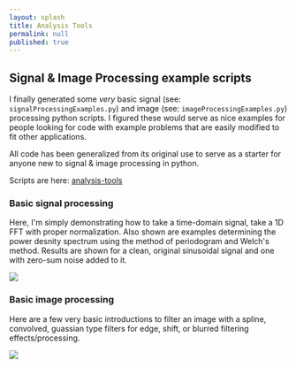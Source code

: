 ```yaml
---
layout: splash
title: Analysis Tools
permalink: null
published: true
---
```


## Signal & Image Processing example scripts

I finally generated some _very_ basic signal (see: `signalProcessingExamples.py`) and image (see: `imageProcessingExamples.py`) processing python scripts. 
I figured these would serve as nice examples for people looking for code with example problems that are easily modified to fit other applications.  

All code has been generalized from its original use to serve as a starter for anyone new to signal & image processing in python.  

Scripts are here: [analysis-tools](https://github.com/richkylet/analysis-tools)

### Basic signal processing
Here, I'm simply demonstrating how to take a time-domain signal, take a 1D FFT with proper normalization. Also shown are examples determining the power desnity spectrum using the method of periodogram and Welch's method. Results are shown for a clean, original sinusoidal signal and one with zero-sum noise added to it. 

![]({{site.baseurl}}/https://github.com/richkylet/analysis-tools/blob/gh-pages/images/signalProcessPic.jpeg?raw=true)

### Basic image processing
Here are a few very basic introductions to filter an image with a spline, convolved, guassian type filters for edge, shift, or blurred filtering effects/processing. 

![]({{site.baseurl}}/https://github.com/richkylet/analysis-tools/blob/gh-pages/images/imageProcessPic.jpeg?raw=true)








